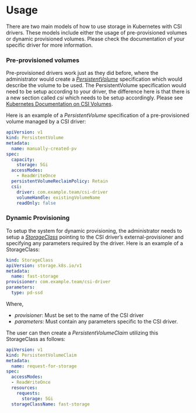 # Usage
There are two main models of how to use storage in Kubernetes with CSI drivers. These models include either the usage of pre-provisioned volumes or dynamic provisioned volumes. Please check the documentation of your specific driver for more information.

### Pre-provisioned volumes
Pre-provisioned drivers work just as they did before, where the administrator would create a [_PersistentVolume_](https://kubernetes.io/docs/concepts/storage/persistent-volumes) specification which would describe the volume to be used. The PersistentVolume specification would need to be setup according to your driver, the difference here is that there is a new section called _csi_ which needs to be setup accordingly. Please see [Kubernetes Documentation on CSI Volumes][csi-volume].

Here is an example of a _PersistentVolume_ specification of a pre-provisioned volume managed by a CSI driver:

```yaml
apiVersion: v1
kind: PersistentVolume
metadata:
  name: manually-created-pv
spec:
  capacity:
    storage: 5Gi
  accessModes:
    - ReadWriteOnce
  persistentVolumeReclaimPolicy: Retain
  csi:
    driver: com.example.team/csi-driver
    volumeHandle: existingVolumeName
    readOnly: false
```

### Dynamic Provisioning
To setup the system for dynamic provisioning, the administrator needs to setup a [_StorageClass_](https://kubernetes.io/docs/concepts/storage/storage-classes) pointing to the CSI driver’s external-provisioner and specifying any parameters required by the driver. Here is an example of a StorageClass:

```yaml
kind: StorageClass
apiVersion: storage.k8s.io/v1
metadata:
  name: fast-storage
provisioner: com.example.team/csi-driver
parameters:
  type: pd-ssd
```

Where,

* _provisioner_: Must be set to the name of the CSI driver
* _parameters_: Must contain any parameters specific to the CSI driver.

The user can then create a _PersistentVolumeClaim_ utilizing this StorageClass as follows:

```yaml
apiVersion: v1
kind: PersistentVolumeClaim
metadata:
  name: request-for-storage
spec:
  accessModes:
  - ReadWriteOnce
  resources:
    requests:
      storage: 5Gi
  storageClassName: fast-storage
```

[csi-volume]: https://kubernetes.io/docs/concepts/storage/volumes/#csi
